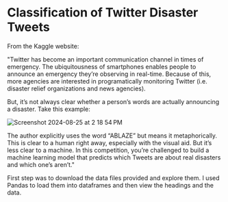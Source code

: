 # Classification of Twitter Disaster Tweets

From the Kaggle website:

"Twitter has become an important communication channel in times of emergency. The ubiquitousness of smartphones enables people to announce an emergency they’re observing in real-time. Because of this, more agencies are interested in programatically monitoring Twitter (i.e. disaster relief organizations and news agencies).  

But, it’s not always clear whether a person’s words are actually announcing a disaster. Take this example:  

![Screenshot 2024-08-25 at 2 18 54 PM](https://github.com/user-attachments/assets/07d50d8e-0043-4780-9412-7042139e797d)

The author explicitly uses the word “ABLAZE” but means it metaphorically. This is clear to a human right away, especially with the visual aid. But it’s less clear to a machine. In this competition, you’re challenged to build a machine learning model that predicts which Tweets are about real disasters and which one’s aren’t."   

First step was to download the data files provided and explore them. I used Pandas to load them into dataframes and then view the headings and the data.  
